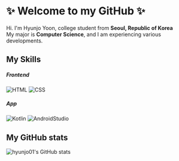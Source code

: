 <h1>✨ Welcome to my GitHub ✨</h1>

<p>Hi. I'm Hyunjo Yoon, college student from <strong>Seoul, Republic of Korea</strong><br>My major is <strong>Computer Science</strong>, and I am experiencing various developments.</p>

  
<h2>My Skills</h2>

<h5>Frontend</h5>

![HTML](https://img.shields.io/badge/HTML-E34F26?style=flat-square&logo=html5&logoColor=white)
![CSS](https://img.shields.io/badge/CSS-1572B6?style=flat-square&logo=css3&logoColor=white)


<h5>App</h5>

![Kotlin](https://img.shields.io/badge/Kotlin-000000?style=flat-square&logo=kotlin&logoColor=#7f52ff)
![AndroidStudio](https://img.shields.io/badge/Android%20Studio-020202?style=flat-square&logo=android%20studio&logoColor=#46d484)


<h2>My GitHub stats</h2>

![hyunjo01's GitHub stats](https://github-readme-stats.vercel.app/api?username=hyunjo01&hide_title=true&show_icons=true&include_all_commits=false&disable_animations=false&theme=buefy)
  
